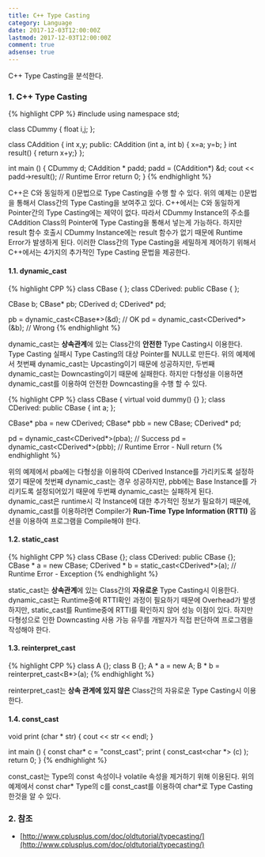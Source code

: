 ```yaml
---
title: C++ Type Casting
category: Language
date: 2017-12-03T12:00:00Z
lastmod: 2017-12-03T12:00:00Z
comment: true
adsense: true
---
```


C++ Type Casting을 분석한다.

### 1. C++ Type Casting

{% highlight CPP %}
#include <iostream>
using namespace std;

class CDummy {
  float i,j;
};

class CAddition {
  int x,y;
  public:
	CAddition (int a, int b) { x=a; y=b; }
	int result() { return x+y;}
};

int main () {
  CDummy d;
  CAddition * padd;
  padd = (CAddition*) &d;
  cout << padd->result(); // Runtime Error
  return 0;
}
{% endhighlight %}

C++은 C와 동일하게 ()문법으로 Type Casting을 수행 할 수 있다. 위의 예제는 ()문법을 통해서 Class간의 Type Casting을 보여주고 있다. C++에서는 C와 동일하게 Pointer간의 Type Casting에는 제약이 없다. 따라서 CDummy Instance의 주소를 CAddition Class의 Pointer에 Type Casting을 통해서 넣는게 가능하다. 하지만 result 함수 호출시 CDummy Instance에는 result 함수가 없기 때문에 Runtime Error가 발생하게 된다. 이러한 Class간의 Type Casting을 세밀하게 제어하기 위해서 C++에서는 4가지의 추가적인 Type Casting 문법을 제공한다.

#### 1.1. dynamic_cast

{% highlight CPP %}
class CBase { };
class CDerived: public CBase { };

CBase b; CBase* pb;
CDerived d; CDerived* pd;

pb = dynamic_cast<CBase*>(&d);      // OK
pd = dynamic_cast<CDerived*>(&b);   // Wrong
{% endhighlight %}

dynamic_cast는 **상속관계**에 있는 Class간의 **안전한** Type Casting시 이용한다. Type Casting 실패시 Type Casting의 대상 Pointer를 NULL로 만든다. 위의 예제에서 첫번째 dynamic_cast는 Upcasting이기 때문에 성공하지만, 두번째 dynamic_cast는 Downcasting이기 때문에 실패한다. 하지만 다형성을 이용하면 dynamic_cast를 이용하여 안전한 Downcasting을 수행 할 수 있다.

{% highlight CPP %}
class CBase { virtual void dummy() {} };
class CDerived: public CBase { int a; };

CBase* pba = new CDerived;
CBase* pbb = new CBase;
CDerived* pd;

pd = dynamic_cast<CDerived*>(pba); // Success
pd = dynamic_cast<CDerived*>(pbb); // Runtime Error - Null return
{% endhighlight %}

위의 예제에서 pba에는 다형성을 이용하여 CDerived Instance를 가리키도록 설정하였기 때문에 첫번째 dynamic_cast는 경우 성공하지만, pbb에는 Base Instance를 가리키도록 설정되어있기 때문에 두번째 dynamic_cast는 실패하게 된다. dynamic_cast은 runtime시 각 Instance에 대한 추가적인 정보가 필요하기 때문에, dynamic_cast를 이용하려면 Compiler가 **Run-Time Type Information (RTTI)** 옵션을 이용하여 프로그램을 Compile해야 한다.

#### 1.2. static_cast

{% highlight CPP %}
class CBase {};
class CDerived: public CBase {};
CBase * a = new CBase;
CDerived * b = static_cast<CDerived*>(a); // Runtime Error - Exception
{% endhighlight %}

static_cast는 **상속관계**에 있는 Class간의 **자유로운** Type Casting시 이용한다. dynamic_cast는 Runtime중에 RTTI확인 과정이 필요하기 때문에 Overhead가 발생하지만, static_cast를 Runtime중에 RTTI를 확인하지 않어 성능 이점이 있다. 하지만 다형성으로 인한 Downcasting 사용 가능 유무를 개발자가 직접 판단하여 프로그램을 작성해야 한다.

#### 1.3. reinterpret_cast

{% highlight CPP %}
class A {};
class B {};
A * a = new A;
B * b = reinterpret_cast<B*>(a);
{% endhighlight %}

reinterpret_cast는 **상속 관계에 있지 않은** Class간의 자유로운 Type Casting시 이용한다.

#### 1.4. const_cast
void print (char * str)
{
  cout << str << endl;
}

int main () {
  const char* c = "const_cast";
  print ( const_cast<char *> (c) );
  return 0;
}
{% endhighlight %}

const_cast는 Type의 const 속성이나 volatile 속성을 제거하기 위해 이용된다. 위의 예제에서 const char* Type의 c를 const_cast를 이용하여 char*로 Type Casting 한것을 알 수 있다.

### 2. 참조
* [http://www.cplusplus.com/doc/oldtutorial/typecasting/](http://www.cplusplus.com/doc/oldtutorial/typecasting/)
